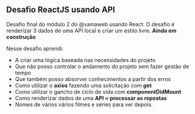 
## Desafio ReactJS usando API

Desafio final do módulo 2 do @vainaweb usando React. O desafio é renderizar 3 dados de uma API local e criar um estilo livre. **Ainda em construção**

Nesse desafio aprendi: 
- A criar uma lógica baseada nas necessidades do projeto
- Que não posso controlar o andamento do projeto sem fazer gestão de tempo 
- Que também posso absorver conhecimentos a partir dos erros
- Como utilizar o **axios** fazendo uma solicitação com **get**
- Como utilizar o gancho de ciclo de vida com **componentDidMount**
- Como renderizar dados de uma **API** e **processar as repostas**
- Nomes de vários vários filmes e séries para ver depois.